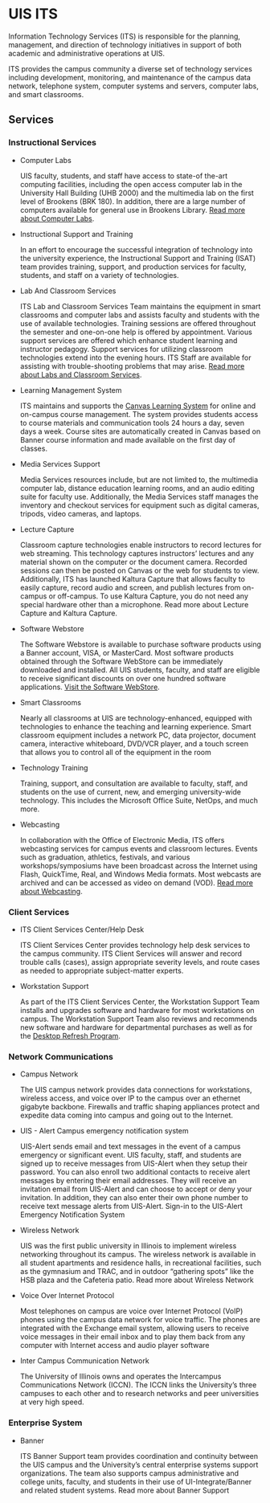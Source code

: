 # UIS ITS

Information Technology Services (ITS) is responsible for the planning, management, and direction of technology initiatives in support of both academic and administrative operations at UIS.

ITS provides the campus community a diverse set of technology services including development, monitoring, and maintenance of the campus data network, telephone system, computer systems and servers, computer labs, and smart classrooms.

## Services

### Instructional Services

- Computer Labs

    UIS faculty, students, and staff have access to state-of the-art computing facilities, including the open access computer lab in the University Hall Building (UHB 2000) and the multimedia lab on the first level of Brookens (BRK 180). In addition, there are a large number of computers available for general use in Brookens Library. [Read more about Computer Labs]().

- Instructional Support and Training

    In an effort to encourage the successful integration of technology into the university experience, the Instructional Support and Training (ISAT) team provides training, support, and production services for faculty, students, and staff on a variety of technologies.

- Lab And Classroom Services

    ITS Lab and Classroom Services Team maintains the equipment in smart classrooms and computer labs and assists faculty and students with the use of available technologies. Training sessions are offered throughout the semester and one-on-one help is offered by appointment. Various support services are offered which enhance student learning and instructor pedagogy. Support services for utilizing classroom technologies extend into the evening hours. ITS Staff are available for assisting with trouble-shooting problems that may arise. [Read more about Labs and Classroom Services]().

- Learning Management System

    ITS maintains and supports the [Canvas Learning System](https://uispringfield.instructure.com) for online and on-campus course management. The system provides students access to course materials and communication tools 24 hours a day, seven days a week. Course sites are automatically created in Canvas based on Banner course information and made available on the first day of classes.

- Media Services Support

    Media Services resources include, but are not limited to, the multimedia computer lab, distance education learning rooms, and an audio editing suite for faculty use. Additionally, the Media Services staff manages the inventory and checkout services for equipment such as digital cameras, tripods, video cameras, and laptops.

- Lecture Capture  
  
    Classroom capture technologies enable instructors to record lectures for web streaming. This technology captures instructors’ lectures and any material shown on the computer or the document camera. Recorded sessions can then be posted on Canvas or the web for students to view. Additionally, ITS has launched Kaltura Capture that allows faculty to easily capture, record audio and screen, and publish lectures from on-campus or off-campus. To use Kaltura Capture, you do not need any special hardware other than a microphone. Read more about Lecture Capture and Kaltura Capture.

- Software Webstore

    The Software Webstore is available to purchase software products using a Banner account, VISA, or MasterCard. Most software products obtained through the Software WebStore can be immediately downloaded and installed. All UIS students, faculty, and staff are eligible to receive significant discounts on over one hundred software applications. [Visit the Software WebStore](https://webstore.illinois.edu/home/).

- Smart Classrooms
  
    Nearly all classrooms at UIS are technology-enhanced, equipped with technologies to enhance the teaching and learning experience. Smart classroom equipment includes a network PC, data projector, document camera, interactive whiteboard, DVD/VCR player, and a touch screen that allows you to control all of the equipment in the room

- Technology Training

    Training, support, and consultation are available to faculty, staff, and students on the use of current, new, and emerging university-wide technology. This includes the Microsoft Office Suite, NetOps, and much more.

- Webcasting

    In collaboration with the Office of Electronic Media, ITS offers webcasting services for campus events and classroom lectures. Events such as graduation, athletics, festivals, and various workshops/symposiums have been broadcast across the Internet using Flash, QuickTime, Real, and Windows Media formats. Most webcasts are archived and can be accessed as video on demand (VOD). [Read more about Webcasting]().


### Client Services

- ITS Client Services Center/Help Desk

    ITS Client Services Center provides technology help desk services to the campus community. ITS Client Services will answer and record trouble calls (cases), assign appropriate severity levels, and route cases as needed to appropriate subject-matter experts.

- Workstation Support

  As part of the ITS Client Services Center, the Workstation Support Team installs and upgrades software and hardware for most workstations on campus. The Workstation Support Team also reviews and recommends new software and hardware for departmental purchases as well as for the [Desktop Refresh Program](https://www.uis.edu/its/services-uis/desktop-refresh-program).


### Network Communications

- Campus Network

  The UIS campus network provides data connections for workstations, wireless access, and voice over IP to the campus over an ethernet gigabyte backbone. Firewalls and traffic shaping appliances protect and expedite data coming into campus and going out to the Internet.

- UIS - Alert Campus emergency notification system

  UIS-Alert sends email and text messages in the event of a campus emergency or significant event. UIS faculty, staff, and students are signed up to receive messages from UIS-Alert when they setup their password. You can also enroll two additional contacts to receive alert messages by entering their email addresses. They will receive an invitation email from UIS-Alert and can choose to accept or deny your invitation. In addition, they can also enter their own phone number to receive text message alerts from UIS-Alert. Sign-in to the UIS-Alert Emergency Notification System

- Wireless Network

  UIS was the first public university in Illinois to implement wireless networking throughout its campus. The wireless network is available in all student apartments and residence halls, in recreational facilities, such as the gymnasium and TRAC, and in outdoor “gathering spots” like the HSB plaza and the Cafeteria patio. Read more about Wireless Network

- Voice Over Internet Protocol

  Most telephones on campus are voice over Internet Protocol (VoIP) phones using the campus data network for voice traffic. The phones are integrated with the Exchange email system, allowing users to receive voice messages in their email inbox and to play them back from any computer with Internet access and audio player software

- Inter Campus Communication Network

  The University of Illinois owns and operates the Intercampus Communications Network (ICCN). The ICCN links the University’s three campuses to each other and to research networks and peer universities at very high speed.

### Enterprise System

- Banner

  ITS Banner Support team provides coordination and continuity between the UIS campus and the University’s central enterprise systems support organizations. The team also supports campus administrative and college units, faculty, and students in their use of UI-Integrate/Banner and related student systems. Read more about Banner Support




